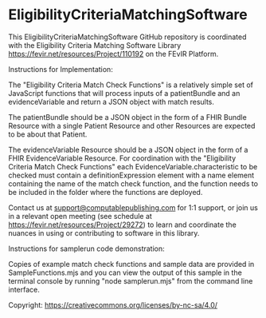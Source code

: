 # EligibilityCriteriaMatchingSoftware
This EligibilityCriteriaMatchingSoftware GitHub repository is coordinated with the Eligibility Criteria Matching Software Library https://fevir.net/resources/Project/110192 on the FEvIR Platform.

Instructions for Implementation:

The "Eligibility Criteria Match Check Functions" is a relatively simple set of JavaScript functions that will process inputs of a patientBundle and an evidenceVariable and return a JSON object with match results.

The patientBundle should be a JSON object in the form of a FHIR Bundle Resource with a single Patient Resource and other Resources are expected to be about that Patient.

The evidenceVariable Resource should be a JSON object in the form of a FHIR EvidenceVariable Resource. For coordination with the "Eligibility Criteria Match Check Functions" each EvidenceVariable.characteristic to be checked must contain a definitionExpression element with a name element containing the name of the match check function, and the function needs to be included in the folder where the functions are deployed.

Contact us at support@computablepublishing.com for 1:1 support, or join us in a relevant open meeting (see schedule at https://fevir.net/resources/Project/29272) to learn and coordinate the nuances in using or contributing to software in this library.

Instructions for samplerun code demonstration:

Copies of example match check functions and sample data are provided in SampleFunctions.mjs and you can view the output of this sample in the terminal console by running "node samplerun.mjs" from the command line interface.

Copyright: https://creativecommons.org/licenses/by-nc-sa/4.0/